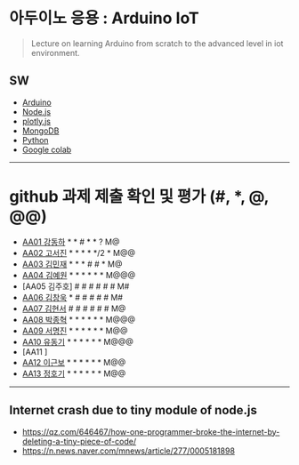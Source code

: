 # 아두이노 응용 : Arduino IoT
> Lecture on learning Arduino from scratch to the advanced level in iot environment.

## SW
- [Arduino](https://www.arduino.cc/)
- [Node.js](https://nodejs.org/ko/)
- [plotly.js](https://plot.ly/)
- [MongoDB](https://www.mongodb.com/download-center#community)
- [Python](https://www.anaconda.com)
- [Google colab](https://colab.research.google.com/)
---

# github 과제 제출 확인 및 평가 (#, *, @, @@)
- [AA01	강동하](https://github.com/kangdongha2/aa01) * * # * * ? M@
- [AA02	고서진](https://github.com/spaceko126/AA02) * * * * */2 * M@@
- [AA03	김민재](https://github.com/AR23-KMJ/aa03) * * * # # * M@
- [AA04	김예원](https://github.com/yewon1621/aa04) * * * * * * M@@@
- [AA05	김주호] # # # # # # M#
- [AA06 김창욱](https://github.com/HM0007/AA06) * # # # # # M#
- [AA07	김현서](https://github.com/HyunSeo0928/AA07) # # # # # # M@
- [AA08 박종혁](https://github.com/Park-Jong-Hyeok/aa08) * * * * * * M@@@
- [AA09	서명진](https://github.com/smj3343/aa09) * * * * * * M@@
- [AA10	유동기](https://github.com/wtfwtfs/aa10) * * * * * * M@@@
- [AA11	]
- [AA12 이근보](https://github.com/GuenBoLee/aa12) * * * * * * M@@
- [AA13	정호기](https://github.com/JeongHogi/AA13) * * * * * * M@@

---
## Internet crash due to tiny module of node.js
* https://qz.com/646467/how-one-programmer-broke-the-internet-by-deleting-a-tiny-piece-of-code/
* https://n.news.naver.com/mnews/article/277/0005181898

